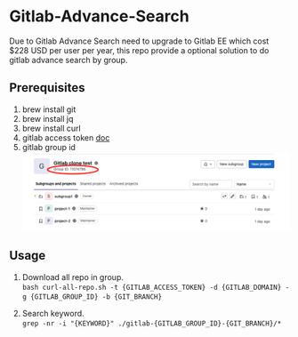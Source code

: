 # Gitlab-Advance-Search
Due to Gitlab Advance Search need to upgrade to Gitlab EE which cost $228 USD per user per year, this repo provide a optional solution to do gitlab advance search by group.

## Prerequisites
1. brew install git
2. brew install jq
3. brew install curl
4. gitlab access token [doc](https://docs.gitlab.com/ee/user/profile/personal_access_tokens.html#create-a-personal-access-token)
5. gitlab group id
![group_id](./picture.jpg)
## Usage
1. Download all repo in group.</br>
`bash curl-all-repo.sh -t {GITLAB_ACCESS_TOKEN} -d {GITLAB_DOMAIN} -g {GITLAB_GROUP_ID} -b {GIT_BRANCH}`

2. Search keyword.</br>
`grep -nr -i "{KEYWORD}" ./gitlab-{GITLAB_GROUP_ID}-{GIT_BRANCH}/*`
